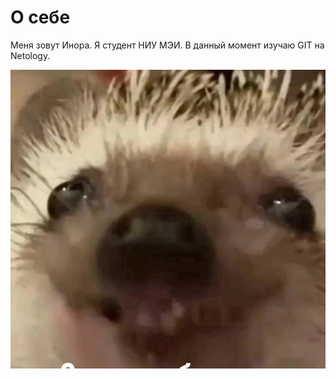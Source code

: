  # О себе 

 Меня зовут Инора. Я студент НИУ МЭИ. В данный момент изучаю GIT на Netology.

 ![мой питомец](yozhik.jpg)
